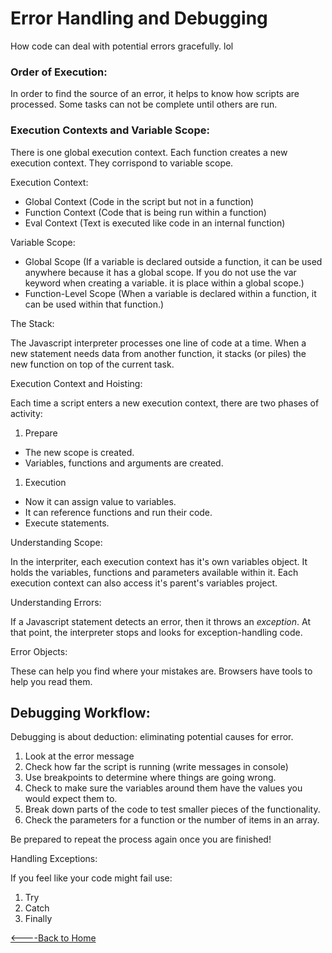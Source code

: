 
# Error Handling and Debugging

How code can deal with potential errors gracefully. lol


### Order of Execution:

In order to find the source of an error, it helps to know how scripts are processed. Some tasks can not be complete until others are run.

### Execution Contexts and Variable Scope:

There is one global execution context. Each function creates a new execution context.  They corrispond to variable scope.

Execution Context:
- Global Context
(Code in the script but not in a function)
- Function Context
(Code that is being run within a function)
- Eval Context
(Text is executed like code in an internal function)


Variable Scope:
- Global Scope
(If a variable is declared outside a function, it can be used anywhere because it has a global scope. If you do not use the var keyword when creating a variable. it is place within a global scope.)
- Function-Level Scope
(When a variable is declared within a function, it can be used within that function.)


The Stack:

The Javascript interpreter processes one line of code at a time. When a new statement needs data from another function, it stacks (or piles) the new function on top of the current task.
 
 Execution Context and Hoisting:

 Each time a script enters a new execution context, there are two phases of activity:

 1. Prepare
 - The new scope is created.
 - Variables, functions and arguments are created.

 1. Execution
 - Now it can assign value to variables.
 - It can reference functions and run their code.
 - Execute statements.

 Understanding Scope:

 In the interpriter, each execution context has it's own variables object.  It holds the variables, functions and parameters available within it. Each execution context can also access it's parent's variables project.

 Understanding Errors:

 If a Javascript statement detects an error, then it throws an _exception_. At that point, the interpreter stops and looks for exception-handling code.

 Error Objects:

 These can help you find where your mistakes are. Browsers have tools to help you read them.

 ## Debugging Workflow:


Debugging is about deduction: eliminating potential causes for error.  

1. Look at the error message
1. Check how far the script is running (write messages in console)
1. Use breakpoints to determine where things are going wrong.
1. Check to make sure the variables around them have the values you would expect them to.
1. Break down parts of the code to test smaller pieces of the functionality.
1. Check the parameters for a function or the number of items in an array.

Be prepared to repeat the process again once you are finished!

Handling Exceptions:

If you feel like your code might fail use:
1. Try
1. Catch
1. Finally







[<----Back to Home](README.md)
